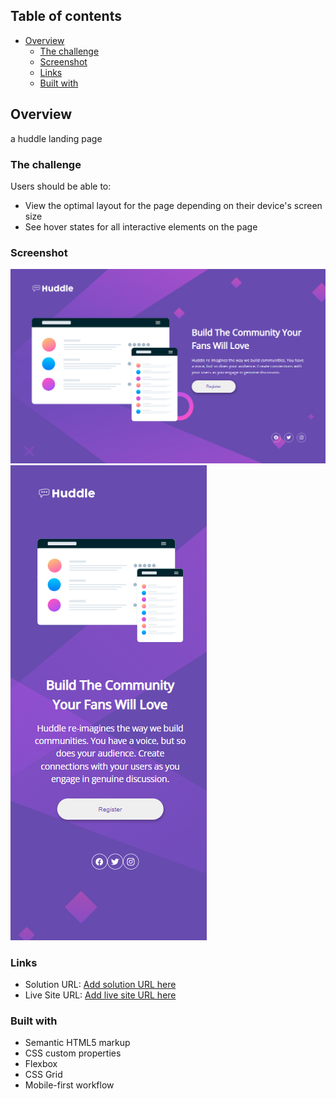 ## Table of contents

- [Overview](#overview)
  - [The challenge](#the-challenge)
  - [Screenshot](#screenshot)
  - [Links](#links)
  - [Built with](#built-with)

## Overview
a huddle landing page
### The challenge

Users should be able to:

- View the optimal layout for the page depending on their device's screen size
- See hover states for all interactive elements on the page

### Screenshot

![](./screenshots/Screenshot%20(44).png)
![](./screenshots/Screenshot%20(45).png)

### Links

- Solution URL: [Add solution URL here](https://github.com/akash4102/huddle-landing-page)
- Live Site URL: [Add live site URL here](https://akash4102.github.io/huddle-landing-page/)


### Built with

- Semantic HTML5 markup
- CSS custom properties
- Flexbox
- CSS Grid
- Mobile-first workflow